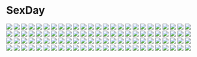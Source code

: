 # SexDay
![](https://konachan.com/jpeg/e5945b29ef08337164f7bc899d9d179b/Konachan.com%20-%20268319%20beach%20black_hair%20clouds%20original%20sakeharasu%20scenic%20school_uniform%20shirt%20short_hair%20skirt%20sky%20tie%20waifu2x%20water%20windmill%20yellow_eyes.jpg)
![](https://konachan.com/image/38ba1bb2d3fe3f750c9a49f664b085fb/Konachan.com%20-%20114397%20akemi_homura%20long_hair%20mahou_shoujo_madoka_magica%20yuki_%28siroikona%29.jpg)
![](https://konachan.com/image/ab7d2594321f6327469da3ee026133e1/Konachan.com%20-%20143787%20aegis%20blonde_hair%20blue_eyes%20gun%20persona%20persona_3%20robot%20short_hair%20weapon%20white%20yoshimo.jpg)
![](https://konachan.com/image/0a2b59ce4229f571f2dce0a0a00e4ce5/Konachan.com%20-%2027084%20bottle_fairy%20japanese_clothes%20kimono%20oboro%20pointed_ears%20sarara.jpg)
![](https://konachan.com/jpeg/55e32f5f01903f924a960966a1d04444/Konachan.com%20-%20176584%20kusakanmuri%20shikieiki_yamaxanadu%20touhou.jpg)
![](https://konachan.com/image/64716ff7fcd6754da6d5fae414f5ee28/Konachan.com%20-%20118431%20breasts%20cum%20dendrobium%20group%20nipples%20nishieda%20penis%20pubic_hair%20school_uniform%20sex%20tears%20thighhighs%20third-party_edit%20uncensored.jpg)
![](https://konachan.com/image/822a9fe185a88e49f398ce8d95790c91/Konachan.com%20-%2041108%20king_of_fighters%20kula_diamond%20male%20may_lee%20tagme_%28character%29.jpg)
![](https://konachan.com/image/ffa9f9b5ad61af11883ffc6b2a48dccc/Konachan.com%20-%20239467%20blue_eyes%20boots%20brown_hair%20gloves%20gun%20male%20original%20red_hair%20watermark%20weapon%20yellow_eyes%20zhaoyuan_pan.jpg)
![](https://konachan.com/image/cff2227f3b7091f4a3aefe541b6a4303/Konachan.com%20-%2064964%20hatsune_miku%20kaito%20male%20polychromatic%20twintails%20vocaloid.jpg)
![](https://konachan.com/image/ae5e5ab26962782cd276b197bd7b10c9/Konachan.com%20-%2050684%20akihime_sumomo%20flowers%20itou_noiji%20nanatsuiro_drops.jpg)
![](https://konachan.com/image/f3ada974def5db72de5ee5282756ecf6/Konachan.com%20-%20127390%20anus%20bandaid%20blush%20candy%20chocolate%20kakogawa_tarou%20long_hair%20nipples%20nude%20pink_eyes%20pink_hair%20pussy%20ribbons%20thighhighs%20valentine%20zero_no_tsukaima.jpg)
![](https://konachan.com/image/94be58c34e0e6f368241f0c20fe0cdbc/Konachan.com%20-%20112293%20black_hair%20green_eyes%20long_hair%20open_shirt%20tenmu_shinryuusai.jpg)
![](https://konachan.com/image/5842fe4149d84c06755a21d6ee0e816e/Konachan.com%20-%20219454%20flowers%20gun%20headphones%20mizuki_ame%20orange_hair%20original%20petals%20purple_eyes%20short_hair%20twintails%20weapon.jpg)
![](https://konachan.com/jpeg/db922b8f07b68fdd3a42ca910239bb96/Konachan.com%20-%2025572%204chan%20animal%20cat%20futaba%20longcat%20white.jpg)
![](https://konachan.com/image/9d64c601d1001b3d3722256124cb39d4/Konachan.com%20-%2046395%20animal_ears%20blush%20candy%20catgirl%20lollipop%20panties%20tail%20thighhighs%20tinkle%20umbrella%20underwear.jpg)
![](https://konachan.com/image/eca5542e011ba5256dd952c7fb0940e6/Konachan.com%20-%2014706%20neon_genesis_evangelion%20white.jpg)
![](https://konachan.com/image/9ac93632268baa1b89ba9d79e8b39e27/Konachan.com%20-%20226804%20ahagon_umiko%20hazuki_shizuku%20iijima_yun%20new_game%21%20sakura_nene%20shinoda_hajime%20suzukaze_aoba%20takimoto_hifumi%20tokunou_shoutarou%20toyama_rin%20yagami_kou.jpg)
![](https://konachan.com/image/c34040d307952f205ab4e9ab104178d5/Konachan.com%20-%2043504%20hattori_mitsuru%20underwear.jpg)
![](https://konachan.com/image/64e208b4923cf879a5d9aa3ce7f077e5/Konachan.com%20-%2057736%20hatsune_miku%20vocaloid%20yuni_912.jpg)
![](https://konachan.com/jpeg/dc33c130144796256d10f7b45e1f34ca/Konachan.com%20-%2024102%20elfen_lied%20lucy_%28elfen_lied%29.jpg)
![](https://konachan.com/image/5534a7862b1437dd5b8bcb15d6ffd8da/Konachan.com%20-%20143811%20accel_world%20arita_haruyuki%20mayuzumi_takumu%20platin_%28alios%29.jpg)
![](https://konachan.com/image/ef161b6caddba94e1c8fc2953368da0d/Konachan.com%20-%20157722%20gumi%20jpeg_artifacts%20sevten_%28ashkeroth%29%20vocaloid.jpg)
![](https://konachan.com/image/af135d06dbd50f81744e82f4057a9c20/Konachan.com%20-%20247319%20original%20pixiv_fantasia%20swd3e2.jpg)
![](https://konachan.com/jpeg/91dbc4fa7d65ec4f4a0ab5e054413589/Konachan.com%20-%20161575%20bow%20japanese_clothes%20long_hair%20miko%20open_shirt%20original%20torn_clothes%20wink%20x.x.jpg)
![](https://konachan.com/image/df26c8691380fa0cb2d4c2c62904e2d3/Konachan.com%20-%20121352%20alma%20cube_%28artist%29%20game_cg%20gray_hair%20houshou_yukino%20kimi_to_boku_to_eden_no_ringo%20school_uniform.jpg)
![](https://konachan.com/image/5d55264b3af1260b755b62c1cbdcb4f0/Konachan.com%20-%2051798%20hirasawa_ui%20hirasawa_yui%20k-on%21%20nakano_azusa.jpg)
![](https://konachan.com/image/12ff665dfb4bd18811e430efec54fc96/Konachan.com%20-%2052477%203d%20hatsune_miku%20hinemaru%20vocaloid.jpg)
![](https://konachan.com/jpeg/215ca3e2fe36bbf3ffcbb2c82760272a/Konachan.com%20-%20286101%20barefoot%20bed%20blush%20bow%20bra%20brown_hair%20open_shirt%20original%20panties%20short_hair%20suimya%20underwear%20waifu2x%20yellow_eyes.jpg)
![](https://konachan.com/image/f53cdc86b884e00a3443e50001b587fe/Konachan.com%20-%2038249%20nerine%20pointed_ears%20school_swimsuit%20shuffle%20swimsuit%20tick_tack.jpg)
![](https://konachan.com/image/e34638aa90b8eb518de9ac6ba4b4808c/Konachan.com%20-%20205596%20blue_eyes%20blue_hair%20bow%20dlsite.com%20elle_sweet%20original%20paseri%20petals%20ribbons%20school_uniform%20short_hair%20tears%20wink.jpg)
![](https://konachan.com/jpeg/7e0bd3622db6ffbcf8c043e1dad293eb/Konachan.com%20-%20247668%20ass%20bikini%20blonde_hair%20blue_eyes%20breasts%20close%20fate_grand_order%20fate_%28series%29%20headdress%20long_hair%20magicians%20swimsuit%20waifu2x%20watermark%20wet.jpg)
![](https://konachan.com/image/107e77bb5e1fdf5994f1b9c2f67c581c/Konachan.com%20-%20198539%20animal_ears%20armor%20blonde_hair%20lowlight_kirilenko%20original%20pixiv_fantasia%20weapon%20yellow_eyes.jpg)
![](https://konachan.com/jpeg/46edb85fd71f7aa3f57870300fdddc55/Konachan.com%20-%20268724%20animal%20cat%20fish%20manino_%28mofuritaionaka%29%20nobody%20original%20signed%20white.jpg)
![](https://konachan.com/jpeg/32dc33c444f400efa6031faad4fd2ea5/Konachan.com%20-%20172310%20blonde_hair%20braids%20close%20glasses%20kabukimonogatari%20long_hair%20monogatari_%28series%29%20oshino_shinobu%20school_uniform%20white%20xxx_vipper%20yellow_eyes.jpg)
![](https://konachan.com/image/4faa3bfdc4cf3c66f9d6bc15e4fcfbd8/Konachan.com%20-%2048943%20kaiou_michiru%20sailor_moon%20sailor_neptune.jpg)
![](https://konachan.com/jpeg/8ddb03c2a41b64abab01344ef4b8b424/Konachan.com%20-%20125795%20aikawa_sakuko%20blue_eyes%20blue_hair%20dress%20hatsune_miku%20long_hair%20twintails%20vocaloid%20white.jpg)
![](https://konachan.com/jpeg/fa12ff9dc357d8e652a19d19d0604753/Konachan.com%20-%2034985%20koihime_musou%20maid%20tagme.jpg)
![](https://konachan.com/image/06037215a781e7a9b58289de68968428/Konachan.com%20-%2016107%20asahina_mikuru%20guitar%20instrument%20music%20nagato_yuki%20suzumiya_haruhi%20suzumiya_haruhi_no_yuutsu.jpg)
![](https://konachan.com/image/50dfe04322eef6b2fbb49bc057f4c689/Konachan.com%20-%209181%20mahou_shoujo_lyrical_nanoha%20mahou_shoujo_lyrical_nanoha_strikers%20takamachi_nanoha%20thighhighs.jpg)
![](https://konachan.com/image/b750dbc954ab8deb5f191256113bcdd8/Konachan.com%20-%20187946%202girls%20ass%20blonde_hair%20boots%20chain%20glasses%20gun%20long_hair%20navel%20neko-mura_ikkro%20original%20pink_hair%20ponytail%20shorts%20weapon.jpg)
![](https://konachan.com/jpeg/89b61782505f549f77338f45e1e0460f/Konachan.com%20-%20251035%20dragon%20fire%20gray_hair%20hat%20industrial%20long_hair%20original%20ryosios%20skirt%20suu-chan_%28ryosios%29%20techgirl.jpg)
![](https://konachan.com/jpeg/6589171720caa9668ffdccafd43e14d1/Konachan.com%20-%20242312%20aircraft%20annin_doufu%20breasts%20brown_eyes%20brown_hair%20building%20city%20clouds%20gloves%20headband%20hori_yuuko%20idolmaster%20moon%20short_hair%20sky%20thighhighs.jpg)
![](https://konachan.com/image/a98bd5728c70603490b470f1388f383b/Konachan.com%20-%20138618%202girls%20black_hair%20blue_hair%20blush%20green_eyes%20gun%20long_hair%20moon%20nagomi%20red_hair%20tenmu_shinryuusai%20weapon.jpg)
![](https://konachan.com/jpeg/4493abf296e35827f912b92b62ed5186/Konachan.com%20-%20196790%20blew_andwhite%20breast_hold%20breasts%20cleavage%20glasses%20group%20ise_%28kancolle%29%20no_bra%20sarashi%20sunset%20thighhighs%20torn_clothes%20underboob%20underwear.jpg)
![](https://konachan.com/image/1df6752e7f5cdb9a5d7b8ee5a15146d1/Konachan.com%20-%20253358%20aqua_eyes%20blonde_hair%20cape%20dress%20fate_%28series%29%20flowers%20gloves%20gray_hair%20hoodie%20linch%20long_hair%20male%20ponytail%20purple_eyes%20rose%20saber%20saber_lily.jpg)
![](https://konachan.com/image/1cbb5280b60122ea69525baa811c0836/Konachan.com%20-%2027512%20ef%20ef_a_fairy_tale_of_the_two%20ef_a_tale_of_memories%20minori%20miyamura_miyako.jpg)
![](https://konachan.com/image/01659461172a71daec10632e3c279b6f/Konachan.com%20-%20176857%20animal%20animal_ears%20black_hair%20cat%20catgirl%20fish%20green_eyes%20kikivi%20original%20rope.jpg)
![](https://konachan.com/jpeg/b6da1b57e3301450ca920bdf7c4d9351/Konachan.com%20-%20287770%20animal%20animal_ears%20ass%20bell%20cat%20catgirl%20dress%20elbow_gloves%20gloves%20green_eyes%20hinoru_saikusa%20hoodie%20menat%20purple_hair%20short_hair%20street_fighter%20tail.jpg)
![](https://konachan.com/image/305e2bcc11605d57dc74b2870e4e75af/Konachan.com%20-%20131223%20blue_hair%20flowers%20glasses%20red_eyes%20tagme%20yuuki_sara.jpg)
![](https://konachan.com/image/37fcafd5cbc726cdc355465ec93aa891/Konachan.com%20-%20209513%20anthropomorphism%20breasts%20cleavage%20close%20food%20hohehohe%20kantai_collection%20mutsu_%28kancolle%29%20pocky%20yellow_eyes.jpg)
![](https://konachan.com/image/9bedbf011a60046804939300e4e85c8c/Konachan.com%20-%2080835%20gun%20jpeg_artifacts%20mecha%20muv-luv%20sky%20weapon.jpg)
![](https://konachan.com/image/64bbf3051e7f5e361978de318934fbd2/Konachan.com%20-%20224677%20animal%20blush%20breasts%20flowers%20headdress%20kali_%28p%26d%29%20long_hair%20magic%20muchousha%20navel%20necklace%20nipples%20penis%20pussy%20snake%20stockings%20thighhighs%20wristwear.jpg)
![](https://konachan.com/image/1181cd444c66a43a6ab8edcf07857705/Konachan.com%20-%205349%20blue_hair%20brown_eyes%20kao_no_nai_tsuki%20kuraki_suzuna%20long_hair%20signed.jpg)
![](https://konachan.com/jpeg/4b91e0e67b81e6c5171bb3126e5ac512/Konachan.com%20-%20251300%20game_cg%20ichiri%20mizutani_yoshino%20sakura_hanpen%20sakura_hitohira_koi_moyou.jpg)
![](https://konachan.com/jpeg/a58e5e425f15d393cde3cbb7f95ad0c7/Konachan.com%20-%20184219%20blush%20breasts%20brown_hair%20chikotam%20cum%20game_cg%20long_hair%20maid%20marmalade%20nipples%20nopan%20open_shirt%20pantyhose%20penis%20pussy%20sex%20topless%20uncensored.jpg)
![](https://konachan.com/image/047c48f84cb0065667823823fe4b59f1/Konachan.com%20-%20166947%20asuka_%28artist%29%20building%20clouds%20jpeg_artifacts%20night%20nobody%20original%20scenic%20silhouette%20sky%20stars%20sunset.jpg)
![](https://konachan.com/jpeg/11df01cfd51bb172290a0e222ef0efe3/Konachan.com%20-%2064432%20eureka%20eureka_seven.jpg)
![](https://konachan.com/image/18afc801a50292d2e6f86f4bd98224cc/Konachan.com%20-%20126575%20horns%20japanese_clothes%20orange_eyes%20original%20senzi%20short_hair%20white_hair.jpg)
![](https://konachan.com/image/52b94fc8e9507a8ae76f3b9993f9ffc7/Konachan.com%20-%2034084%20tagme.jpg)
![](https://konachan.com/image/1588e36fae6e8449b50572b1629725f4/Konachan.com%20-%20143102%20black_hair%20blood%20glasses%20green_eyes%20kikuchi_seiji%20mayo_chiki%21%20red_eyes%20sakamachi_kinjirou%20sunset%20suzutsuki_kanade%20twintails.jpg)
![](https://konachan.com/jpeg/828352a063811a171cbade422b53866e/Konachan.com%20-%2080898%20black_hair%20camera%20hat%20rappatu%20red_eyes%20shameimaru_aya%20short_hair%20touhou%20wings.jpg)
![](https://konachan.com/image/be15c8dacb8d3bdb187d05b2417c0904/Konachan.com%20-%20109039%20close%20hatsune_miku%20vocaloid.jpg)
![](https://konachan.com/jpeg/db91e4e95e2bdcf4861628e8f204206e/Konachan.com%20-%20183318%20black_hair%20blue_eyes%20breasts%20cum%20game_cg%20long_hair%20nipples%20omega_star%20open_shirt%20penis%20pussy%20sex%20short_hair%20skirt%20uncensored%20vampire%20white_hair%20wink.jpg)
![](https://konachan.com/jpeg/28d710dce67af97b6198d2165b22ca50/Konachan.com%20-%20146940%20animal%20ayano_keiko%20bed%20blush%20breasts%20doll%20kirigaya_kazuto%20nipples%20panties%20panty_pull%20pina%20thighhighs%20topless%20totto%20twintails%20underwear%20wink.jpg)
![](https://konachan.com/jpeg/f5a21f65b40ace684a619eb51ae556c9/Konachan.com%20-%20125376%20black_hair%20blue_eyes%20cropped%20kantoku%20long_hair%20miyaguchi_hiromi%20original%20paper%20petals%20scan%20school_uniform%20thighhighs%20tie%20zettai_ryouiki.jpg)
![](https://konachan.com/image/a9c2bd88cb1f3037c4670321a5e12dfc/Konachan.com%20-%2072608%20black_hair%20braids%20brown_eyes%20durarara%21%21%20glasses%20group%20orihara_izaya%20orihara_kururi%20orihara_mairu%20school_uniform%20short_hair%20weapon.jpg)
![](https://konachan.com/image/8342bdf6752ec453bc49068d991184bc/Konachan.com%20-%2032214%20kirche%20louise_fran%C3%A7oise_le_blanc_de_la_valli%C3%A8re%20tabitha%20zero_no_tsukaima.jpg)
![](https://konachan.com/jpeg/b37db4c46a606ad619ca3e3d4f5bb721/Konachan.com%20-%20231365%20blue_hair%20blush%20breasts%20ceru%20cleavage%20collar%20dress%20drink%20halloween%20leaves%20orange_eyes%20original%20pumpkin%20short_hair%20wink.jpg)
![](https://konachan.com/image/80c01cab2071b4e8607aa181869063df/Konachan.com%20-%20197674%20building%20chenbo%20scenic%20snow%20spear%20sword%20weapon.jpg)
![](https://konachan.com/jpeg/f085f922b9975abc747fd4aebb381fb4/Konachan.com%20-%20225994%20aristear_remain%20astronauts%20blue_eyes%20blush%20game_cg%20kokusan_moyashi%20long_hair%20necklace%20panties%20pink_hair%20rozea%20thighhighs%20underwear.jpg)
![](https://konachan.com/image/2e949e376f7e09e0f3982ea1219f8d64/Konachan.com%20-%20184502%20bicolored_eyes%20boots%20date_a_live%20headdress%20lolita_fashion%20tokisaki_kurumi%20twintails%20yukiyo_%28otca202%29.jpg)
![](https://konachan.com/jpeg/33470873a4f899680b2f38210b1c01ca/Konachan.com%20-%20187390%20aimai_renai%20bed%20black_hair%20blush%20breasts%20censored%20fingering%20game_cg%20long_hair%20nipples%20open_shirt%20pajamas%20pussy%20saeki_emi%20satofuji_masato%20spread_legs.jpg)
![](https://konachan.com/image/fc3ee9f109801656902680e8740e92f8/Konachan.com%20-%20275277%20animal%20bird%20blue%20blue_eyes%20blue_hair%20book%20building%20dress%20mage%20magic%20night%20original%20short_hair%20silhouette%20sky%20wings%20yuzhi.jpg)
![](https://konachan.com/image/f08861e6f040308671e6868163c03780/Konachan.com%20-%20200422%20blonde_hair%20blue_eyes%20clouds%20dark_skin%20flowers%20long_hair%20school_swimsuit%20sky%20sorano_eika%20swim_ring%20swimsuit%20tan_lines%20water%20wet%20wristwear.jpg)
![](https://konachan.com/jpeg/236b43176af0c809c233f269ec33b55b/Konachan.com%20-%20204211%20breasts%20esoragoto%20ichinose_hotori%20nipples%20pussy%20uncensored%20white%20your_diary.jpg)
![](https://konachan.com/image/bd54e93e1f4507fce7cebefe5ef636d0/Konachan.com%20-%20102551%20akemi_homura%20apple%20blonde_hair%20cape%20dress%20food%20fruit%20gun%20hat%20miki_sayaka%20niketora%20pink_hair%20red_hair%20spear%20sword%20tomoe_mami%20twintails%20weapon.jpg)
![](https://konachan.com/jpeg/825da996e135f5f361e3bff5aaf0d560/Konachan.com%20-%20291060%20blue_hair%20blush%20breasts%20brown_eyes%20brown_hair%20censored%20clouds%20hikanyan%20navel%20nipples%20nude%20original%20pussy%20red_eyes%20short_hair%20sky%20tail%20watermark.jpg)
![](https://konachan.com/jpeg/3a35aa8f6acebfffc31d8166ebae2804/Konachan.com%20-%20196547%20black_hair%20blush%20bow%20breasts%20brown_hair%20censored%20game_cg%20kannon_ouji%20kinosaki_yoshino%20long_hair%20nipples%20penis%20pussy%20sex%20sorai_shinya%20spread_legs%20tagme.jpg)
![](https://konachan.com/jpeg/b3b29599f54cfd8cea6f020ad1aac384/Konachan.com%20-%2092088%20akabeisoft2%20alpha_%28alpha91%29%20black_hair%20game_cg%20kourin_no_machi_lavender_no_shoujo%20long_hair%20rain%20sakuragi_hikaru%20school_uniform%20water%20wet.jpg)
![](https://konachan.com/image/2a1f7678250f13a524fa7f1b912bde81/Konachan.com%20-%208302%20swimsuit%20taka_tony%20white.jpg)
![](https://konachan.com/image/177dccc96ad9f60171481793c1268ed8/Konachan.com%20-%20112072%20close%20game_cg%20huke%20jpeg_artifacts%20makise_kurisu%20steins%3Bgate.jpg)
![](https://konachan.com/image/2b239197373ccb00b7e430d7b14b93dc/Konachan.com%20-%20249450%20aqua_eyes%20blonde_hair%20clouds%20jun_luo%20long_hair%20original%20pointed_ears%20ribbons%20sky%20sword%20thighhighs%20weapon.jpg)
![](https://konachan.com/image/cc04f91943e9def8edde290edebd6671/Konachan.com%20-%2053692%20all_male%20code_geass%20dark%20gun%20lelouch_lamperouge%20male%20weapon.jpg)
![](https://konachan.com/image/a8c8908471eed5691efe279b2e47a980/Konachan.com%20-%2099318%20aki_minoriko%20aki_shizuha%20group%20kagiyama_hina%20kawashiro_nitori%20kochiya_sanae%20mabui%20miko%20moriya_suwako%20shameimaru_aya%20touhou%20wolfgirl%20yasaka_kanako.jpg)
![](https://konachan.com/jpeg/c7732855b4a5188b10a7457224dec999/Konachan.com%20-%2037239%20mito_mashiro%20moekibara_fumitake%20tayutama.jpg)
![](https://konachan.com/image/c053b83c375e911c4c81bd36a17dcfd9/Konachan.com%20-%20103125%20dress%20kaname_madoka%20long_hair%20mahou_shoujo_madoka_magica%20maruki_%28punchiki%29%20pink_hair%20twintails%20ultimate_madoka%20white.jpg)
![](https://konachan.com/jpeg/639e8112d6ad867c14b21ffc1295c7a8/Konachan.com%20-%20293934%20breasts%20cropped%20hatsune_miku%20jack_dempa%20nipples%20nude%20pussy%20spread_legs%20spread_pussy%20uncensored%20vocaloid.jpg)
![](https://konachan.com/jpeg/fefab8e225bb83a9e18bb65d4d9ca211/Konachan.com%20-%20243782%20anus%20ass%20black_hair%20blush%20bondage%20bow%20breasts%20brown_eyes%20censored%20game_cg%20nipples%20no_bra%20panties%20pussy%20ribbons%20sayori%20short_hair%20smile%20underwear.jpg)
![](https://konachan.com/jpeg/7565182ed525ebe0f047dd4e74f74a56/Konachan.com%20-%20245935%20close%20ensemble_%28company%29%20game_cg%20kiss%20konoe_souichi%20male%20mibu_natsuki_%28ojonai%29%20ojou-sama_wa_sunao_ni_narenai%20tagme_%28artist%29.jpg)
![](https://konachan.com/image/ba5841d29b05ab665621945dd5c8aad2/Konachan.com%20-%20176649%20animal%20blush%20censored%20cunnilingus%20fingering%20isshiki_akane%20isshiki_kenjirou%20michairu%20pussy%20pussy_juice%20red_hair%20vividred_operation%20wet%20yuri.jpg)
![](https://konachan.com/image/c0c34fc073e3636eaf6efcc35cbf7917/Konachan.com%20-%20128041%20blue_eyes%20blush%20bow%20breasts%20brown_hair%20censored%20cum%20mikamin%20nipples%20open_shirt%20original%20paizuri%20penis%20school_uniform%20topless.jpg)
![](https://konachan.com/image/dfde57181be589bcb140692783f8dea8/Konachan.com%20-%20219244%20black_eyes%20black_hair%20mikasa_ackerman%20shingeki_no_kyojin%20short_hair%20weapon.jpg)
![](https://konachan.com/jpeg/d74dc145ea36b26f4b30c58b4e72c8bc/Konachan.com%20-%20288434%20black_hair%20brown_eyes%20chitanda_eru%20green_eyes%20group%20hyouka%20ibara_mayaka%20kneehighs%20male%20pink_eyes%20purple_eyes%20school_uniform%20sketch%20skirt.jpg)
![](https://konachan.com/image/df077381266b005c09b2d264aa31ba48/Konachan.com%20-%20123546%20blonde_hair%20blue_eyes%20boku_no_te_no_naka_no_rakuen%20caramel_box%20ellinor_besch%20game_cg%20headband%20kurosaki%20long_hair%20school_uniform%20sword%20weapon.jpg)
![](https://konachan.com/image/b27ec12677e4175c3d408ca9124d6fd1/Konachan.com%20-%20112876%20aqua_eyes%20breasts%20chain%20cleavage%20collar%20fang%20original%20takagi_%28tansuke%29%20tansuke.jpg)
![](https://konachan.com/image/2d1a2ae210b3885aa8758eab37364e50/Konachan.com%20-%20202072%20audrey_belrose%20blush%20close%20dildo%20elbow_gloves%20flowers%20game_cg%20gloves%20headdress%20hunie_pop%20long_hair%20ninamo%20red_eyes%20red_hair%20rose.jpg)
![](https://konachan.com/jpeg/f0345316e44da71dedc3aaed332940a0/Konachan.com%20-%20237266%20bike_shorts%20blue_eyes%20breasts%20brown_hair%20clouds%20navel%20original%20short_hair%20shorts%20sky%20sukage.jpg)
![](https://konachan.com/image/4892fae9a89273d886281ca2ee378ad2/Konachan.com%20-%20207290%20ass%20ball%20bikini%20breasts%20candy%20cleavage%20foxgirl%20group%20gun%20hat%20lollipop%20lulu%20navel%20pool%20red_hair%20swim_ring%20swimsuit%20tail%20tattoo%20twintails%20water%20weapon.jpg)
![](https://konachan.com/jpeg/e08c568ebaf4b68c94e714c6e4d5b200/Konachan.com%20-%20219375%20bou_shaku%20hatsune_miku%20long_hair%20vocaloid.jpg)
![](https://konachan.com/image/595a251cd1ecddacfe3b3359c465f3f4/Konachan.com%20-%20288360%20blush%20braids%20breast_grab%20breasts%20censored%20choker%20clouds%20cum%20lolicept%20long_hair%20nipples%20nude%20orange_eyes%20paizuri%20penis%20signed%20sky%20tree%20white_hair.jpg)
